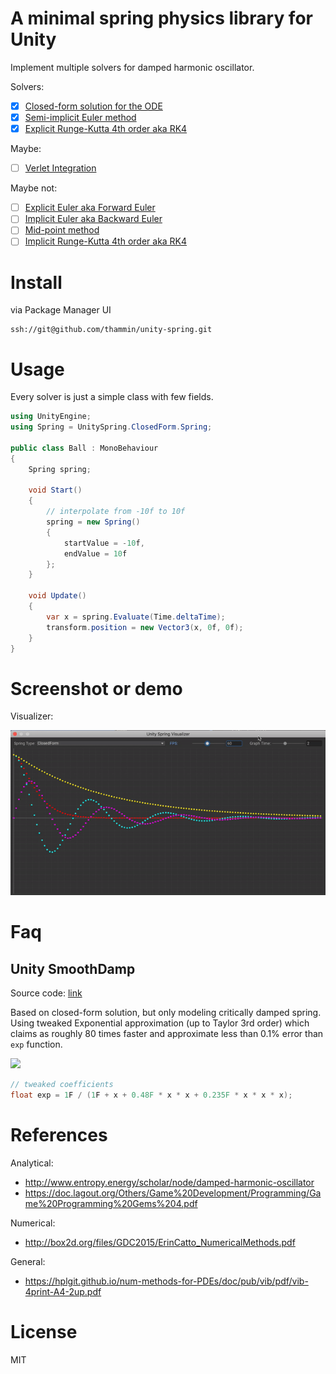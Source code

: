 # A minimal spring physics library for Unity

Implement multiple solvers for damped harmonic oscillator.

Solvers:

-   [x] [Closed-form solution for the ODE](http://www.ryanjuckett.com/programming/damped-springs/)
-   [x] [Semi-implicit Euler method](https://en.wikipedia.org/wiki/Semi-implicit_Euler_method)
-   [x] [Explicit Runge-Kutta 4th order aka RK4](https://en.wikipedia.org/wiki/Runge%E2%80%93Kutta_methods)

Maybe:

-   [ ] [Verlet Integration](https://en.wikipedia.org/wiki/Verlet_integration)

Maybe not:

-   [ ] [Explicit Euler aka Forward Euler](https://en.wikipedia.org/wiki/Euler_method)
-   [ ] [Implicit Euler aka Backward Euler](https://en.wikipedia.org/wiki/Backward_Euler_method)
-   [ ] [Mid-point method](https://en.wikipedia.org/wiki/Midpoint_method)
-   [ ] [Implicit Runge-Kutta 4th order aka RK4](https://en.wikipedia.org/wiki/Runge%E2%80%93Kutta_methods#Implicit_Runge%E2%80%93Kutta_methods)

# Install

via Package Manager UI

```
ssh://git@github.com/thammin/unity-spring.git
```

# Usage

Every solver is just a simple class with few fields.

```cs
using UnityEngine;
using Spring = UnitySpring.ClosedForm.Spring;

public class Ball : MonoBehaviour
{
    Spring spring;

    void Start()
    {
        // interpolate from -10f to 10f
        spring = new Spring()
        {
            startValue = -10f,
            endValue = 10f
        };
    }

    void Update()
    {
        var x = spring.Evaluate(Time.deltaTime);
        transform.position = new Vector3(x, 0f, 0f);
    }
}
```

# Screenshot or demo

Visualizer:

![](./Documentation~/visualizer.gif)

# Faq

## Unity SmoothDamp

Source code: [link](https://github.com/Unity-Technologies/UnityCsReference/blob/2019.3/Runtime/Export/Math/Mathf.cs#L302-L331)

Based on closed-form solution, but only modeling critically damped spring. Using tweaked Exponential approximation (up to Taylor 3rd order) which claims as roughly 80 times faster and approximate less than 0.1% error than `exp` function.

<img src="https://wikimedia.org/api/rest_v1/media/math/render/svg/6a6236165aab16da0c5c8949b93e70c049f72402">

```cs
// tweaked coefficients
float exp = 1F / (1F + x + 0.48F * x * x + 0.235F * x * x * x);
```

# References

Analytical:

-   http://www.entropy.energy/scholar/node/damped-harmonic-oscillator
-   https://doc.lagout.org/Others/Game%20Development/Programming/Game%20Programming%20Gems%204.pdf

Numerical:

-   http://box2d.org/files/GDC2015/ErinCatto_NumericalMethods.pdf

General:

-   https://hplgit.github.io/num-methods-for-PDEs/doc/pub/vib/pdf/vib-4print-A4-2up.pdf

# License

MIT
